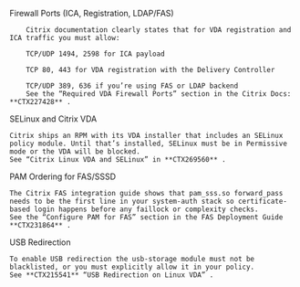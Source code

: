 Firewall Ports (ICA, Registration, LDAP/FAS)

        Citrix documentation clearly states that for VDA registration and ICA traffic you must allow:

        TCP/UDP 1494, 2598 for ICA payload

        TCP 80, 443 for VDA registration with the Delivery Controller

        TCP/UDP 389, 636 if you’re using FAS or LDAP backend
        See the “Required VDA Firewall Ports” section in the Citrix Docs: **CTX227428** .


SELinux and Citrix VDA

    Citrix ships an RPM with its VDA installer that includes an SELinux policy module. Until that’s installed, SELinux must be in Permissive mode or the VDA will be blocked.
    See “Citrix Linux VDA and SELinux” in **CTX269560** .

PAM Ordering for FAS/SSSD

    The Citrix FAS integration guide shows that pam_sss.so forward_pass needs to be the first line in your system-auth stack so certificate‐based login happens before any faillock or complexity checks.
    See the “Configure PAM for FAS” section in the FAS Deployment Guide **CTX231864** .

USB Redirection

    To enable USB redirection the usb-storage module must not be blacklisted, or you must explicitly allow it in your policy.
    See **CTX215541** “USB Redirection on Linux VDA” .

  
